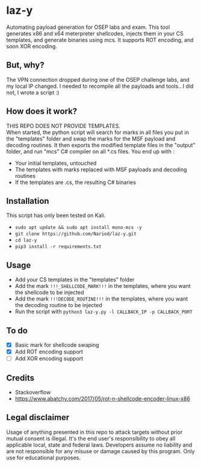 # laz-y
Automating payload generation for OSEP labs and exam. This tool generates x86 and x64 meterpreter shellcodes, injects them in your CS templates, and generate binaries using mcs. It supports ROT encoding, and soon XOR encoding.

## But, why?
The VPN connection dropped during one of the OSEP challenge labs, and my local IP changed. I needed to recompile all the payloads and tools.. I did not, I wrote a script :) 

## How does it work?
THIS REPO DOES NOT PROVIDE TEMPLATES.  
When started, the python script will search for marks in all files you put in the "templates" folder and swap the marks for the MSF payload and decoding routines. It then exports the modified template files in the "output" folder, and run "mcs" C# compiler on all *.cs files.
You end up with :
* Your initial templates, untouched
* The templates with marks replaced with MSF payloads and decoding routines
* If the templates are .cs, the resulting C# binaries

## Installation
This script has only been tested on Kali.
* `sudo apt update && sudo apt install mono-mcs -y`
* `git clone https://github.com/Nariod/laz-y.git`
* `cd laz-y`
* `pip3 install -r requirements.txt`

## Usage
* Add your CS templates in the "templates" folder
* Add the mark `!!!_SHELLCODE_MARK!!!` in the templates, where you want the shellcode to be injected
* Add the mark `!!!DECODE_ROUTINE!!!` in the templates, where you want the decoding routine to be injected
* Run the script with `python3 laz-y.py -l CALLBACK_IP -p CALLBACK_PORT`

## To do
- [x] Basic mark for shellcode swaping
- [x] Add ROT encoding support
- [ ] Add XOR encoding support

## Credits
* Stackoverflow 
* https://www.abatchy.com/2017/05/rot-n-shellcode-encoder-linux-x86

## Legal disclaimer
Usage of anything presented in this repo to attack targets without prior mutual consent is illegal. It's the end user's responsibility to obey all applicable local, state and federal laws. Developers assume no liability and are not responsible for any misuse or damage caused by this program. Only use for educational purposes.